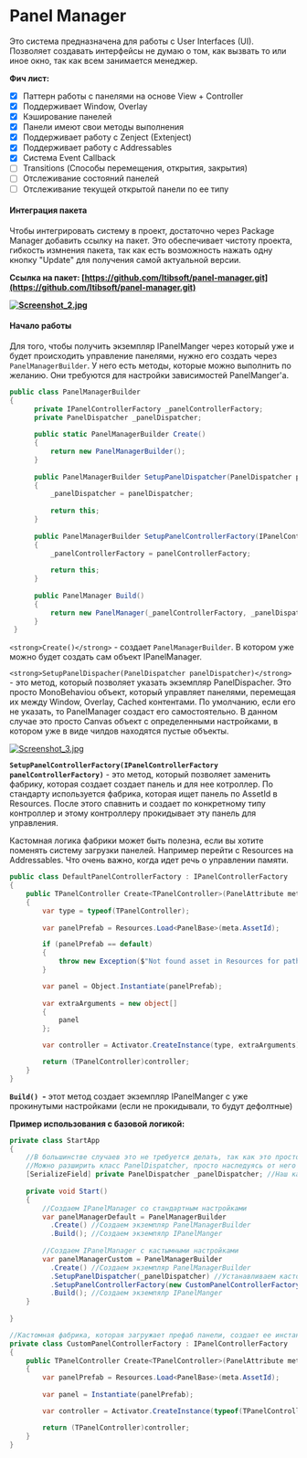 # Panel Manager

Это система предназначена для работы с User Interfaces (UI). Позволяет создавать интерфейсы не думаю о том, как вызвать то или иное окно, так как всем занимается менеджер.

**Фич лист:**

- [x] Паттерн работы с панелями на основе View + Controller
- [x] Поддерживает Window, Overlay
- [x] Кэширование панелей
- [x] Панели имеют свои методы выполнения
- [x] Поддерживает работу с Zenject (Extenject)
- [x] Поддерживает работу с Addressables
- [x] Система Event Callback
- [ ] Transitions (Способы перемещения, открытия, закрытия)
- [ ] Отслеживание состояний панелей
- [ ] Отслеживание текущей открытой панели по ее типу

#### **Интеграция пакета**

Чтобы интегрировать систему в проект, достаточно через Package Manager добавить ссылку на пакет. Это обеспечивает чистоту проекта, гибкость измнения пакета, так как есть возможность нажать одну кнопку "Update" для получения самой актуальной версии.  
  
**Ссылка на пакет: [https://github.com/Itibsoft/panel-manager.git](https://github.com/Itibsoft/panel-manager.git)**

**[![Screenshot_2.jpg](http://docs.itibsoft.ru/uploads/images/gallery/2023-09/scaled-1680-/screenshot-2.jpg)](http://docs.itibsoft.ru/uploads/images/gallery/2023-09/screenshot-2.jpg)**

#### **Начало работы**

Для того, чтобы получить экземпляр IPanelManger через который уже и будет происходить управление панелями, нужно его создать через `PanelManagerBuilder`. У него есть методы, которые можно выполнить по желанию. Они требуются для настройки зависимостей PanelManger'a.

```c#
public class PanelManagerBuilder
{
      private IPanelControllerFactory _panelControllerFactory;
      private PanelDispatcher _panelDispatcher;
      
      public static PanelManagerBuilder Create()
      {
          return new PanelManagerBuilder();
      }
  
      public PanelManagerBuilder SetupPanelDispatcher(PanelDispatcher panelDispatcher)
      {
          _panelDispatcher = panelDispatcher;
  
          return this;
      }
  
      public PanelManagerBuilder SetupPanelControllerFactory(IPanelControllerFactory panelControllerFactory)
      {
          _panelControllerFactory = panelControllerFactory;
  
          return this;
      }
  
      public PanelManager Build()
      {
          return new PanelManager(_panelControllerFactory, _panelDispatcher);
      }
 }
```

`<strong>Create()</strong>` - создает `PanelManagerBuilder`. В котором уже можно будет создать сам объект IPanelManager.

`<strong>SetupPanelDispacher(PanelDispatcher panelDispatcher)</strong>` - это метод, который позволяет указать экземпляр PanelDispacher. Это просто MonoBehaviou объект, который управляет панелями, перемещая их между Window, Overlay, Cached контентами. По умолчанию, если его не указать, то PanelManager создаст его самостоятельно. В данном случае это просто Canvas объект с определенными настройками, в котором уже в виде чилдов находятся пустые объекты.

[![Screenshot_3.jpg](http://docs.itibsoft.ru/uploads/images/gallery/2023-09/scaled-1680-/screenshot-3.jpg)](http://docs.itibsoft.ru/uploads/images/gallery/2023-09/screenshot-3.jpg)

**`SetupPanelControllerFactory(IPanelControllerFactory panelControllerFactory)`** - это метод, который позволяет заменить фабрику, которая создает создает панель и для нее котроллер. По стандарту используется фабрика, которая ищет панель по AssetId в Resources. После этого спавнить и создает по конкретному типу контроллер и этому контроллеру прокидывает эту панель для управления.

Кастомная логика фабрики может быть полезна, если вы хотите поменять систему загрузки панелей. Например перейти с Resources на Addressables. Что очень важно, когда идет речь о управлении памяти.

```c#
public class DefaultPanelControllerFactory : IPanelControllerFactory
{
    public TPanelController Create<TPanelController>(PanelAttribute meta) where TPanelController : IPanelController
    {
        var type = typeof(TPanelController);
        
        var panelPrefab = Resources.Load<PanelBase>(meta.AssetId);

        if (panelPrefab == default)
        {
            throw new Exception($"Not found asset in Resources for path: {meta.AssetId}");
        }

        var panel = Object.Instantiate(panelPrefab);
        
        var extraArguments = new object[]
        {
            panel
        };

        var controller = Activator.CreateInstance(type, extraArguments);

        return (TPanelController)controller;
    }
}
```

**`Build() `-** этот метод создает экземпляр IPanelManger с уже прокинутыми настройками (если не прокидывали, то будут дефолтные)  
  
**Пример использования c базовой логикой:**

```c#
private class StartApp
{
    //В большинстве случаев это не требуется делать, так как это просто объект, который управляет панелями на сцене
    //Можно разширить класс PanelDispatcher, просто наследуясь от него (Если нужна кастомная логика)
    [SerializeField] private PanelDispatcher _panelDispatcher; //Наш кастомные PanelDispatcher
  
    private void Start()
    {
        //Создаем IPanelManager со стандартным настройками
        var panelManagerDefault = PanelManagerBuilder
          .Create() //Создаем экземпляр PanelManagerBuilder 
          .Build(); //Создаем экземпялр IPanelManger
    
        //Создаем IPanelManager с кастымными настройками
        var panelManagerCustom = PanelManagerBuilder
          .Create() //Создаем экземпляр PanelManagerBuilder 
          .SetupPanelDispatcher(_panelDispatcher) //Устанавливаем кастомный PanelDispatcher
          .SetupPanelControllerFactory(new CustomPanelControllerFactory()) //Устанавливаем кастомную фабрику
          .Build(); //Создаем экземпялр IPanelManger
    }
  
}

//Кастомная фабрика, которая загружает префаб панели, создает ее инстанс и после создается контроллер, передав ему панель.
private class CustomPanelControllerFactory : IPanelControllerFactory
{
    public TPanelController Create<TPanelController>(PanelAttribute meta) where TPanelController : IPanelController
    {
        var panelPrefab = Resources.Load<PanelBase>(meta.AssetId);
        
        var panel = Instantiate(panelPrefab);

        var controller = Activator.CreateInstance(typeof(TPanelController), new { panel });

        return (TPanelController)controller;
    }
}
```